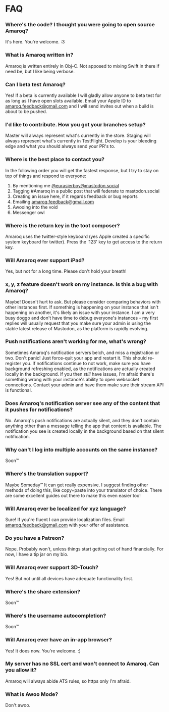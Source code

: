 # FAQ

### Where's the code? I thought you were going to open source Amaroq?
It's here. You're welcome. :3

### What is Amaroq written in?
Amaroq is written entirely in Obj-C. Not apposed to mixing Swift in there if need be, but I like being verbose.

### Can I beta test Amaroq?
Yes! If a beta is currently available I will gladly allow anyone to beta test for as long as I have open slots available. Email your Apple ID to amaroq.feedback@gmail.com and I will send invites out when a build is about to be pushed.

### I'd like to contribute. How you got your branches setup?
Master will always represent what's currently in the store. Staging will always represent what's currently in TestFlight. Develop is your bleeding edge and what you should always send your PR's to.

### Where is the best place to contact you?
In the following order you will get the fastest response, but I try to stay on top of things and respond to everyone:
1. By mentioning me [@eurasierboy@mastodon.social](https://mastodon.social/@eurasierboy)
2. Tagging #Amaroq in a public post that will federate to mastodon.social
3. Creating an issue here, if it regards feedback or bug reports
4. Emailing amaroq.feedback@gmail.com
5. Awooing into the void
6. Messenger owl

### Where is the return key in the toot composer?
Amaroq uses the twitter-style keyboard (yes Apple created a specific system keyboard for twitter). Press the '123' key to get access to the return key.

### Will Amaroq ever support iPad?
Yes, but not for a long time. Please don't hold your breath!

### x, y, z feature doesn't work on my instance. Is this a bug with Amaroq?
Maybe! Doesn't hurt to ask. But please consider comparing behaviors with other instances first. If something is happening on your instance that isn't happening on another, it's likely an issue with your instance. I am a very busy doggo and don't have time to debug everyone's instances - my first replies will usually request that you make sure your admin is using the stable latest release of Mastodon, as the platform is rapidly evolving.

### Push notifications aren't working for me, what's wrong?
Sometimes Amaroq's notification servers belch, and miss a registration or two. Don't panic! Just force-quit your app and restart it. This should re-register you. If notifications continue to not work, make sure you have background refreshing enabled, as the notifications are actually created locally in the background. If you then *still* have issues, I'm afraid there's something wrong with your instance's ability to open websocket connections. Contact your admin and have them make sure their stream API is functional.

### Does Amaroq's notification server see any of the content that it pushes for notifications?
No. Amaroq's push notifications are actually silent, and they don't contain anything other than a message telling the app that content is available. The notification you see is created locally in the background based on that silent notification.

### Why can't I log into multiple accounts on the same instance?
Soon™

### Where's the translation support?
Maybe Someday™ It can get really expensive. I suggest finding other methods of doing this, like copy+paste into your translator of choice. There are some excellent guides out there to make this even easier too!

### Will Amaroq ever be localized for xyz language?
Sure! If you're fluent I can provide localization files. Email amaroq.feedback@gmail.com with your offer of assistance.

### Do you have a Patreon?
Nope. Probably won't, unless things start getting out of hand financially. For now, I have a tip jar on my bio.

### Will Amaroq ever support 3D-Touch?
Yes! But not until all devices have adequate functionality first.

### Where's the share extension?
Soon™

### Where's the username autocompletion?
Soon™

### Will Amaroq ever have an in-app browser?
Yes! It does now. You're welcome. :)

### My server has no SSL cert and won't connect to Amaroq. Can you allow it?
Amaroq will always abide ATS rules, so https only I'm afraid.

### What is Awoo Mode?
Don't awoo.
